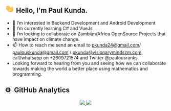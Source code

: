 ## <img src="https://raw.githubusercontent.com/ABSphreak/ABSphreak/master/gifs/Hi.gif" width="30px" height="25px"> Hello, I'm Paul Kunda.

- 👀 I’m interested in Backend Development and Android Development
- 🌱 I’m currently learning C# and VueJs
- 💞️ I’m looking to collaborate on Zambian/Africa OpenSource Projects that have impact on climate change.
- 📫 How to reach me send an email to pkunda24@gmail.com/ paulouskunda@gmail.com / pkunda@visionarymindszm.com, call/whatsapp on +2609721574 and Twitter @paulousranks
- Looking forward to hearing from you and seeing how we can collaborate towards making the world a better place using mathematics and programming.


## ⚙️ &nbsp;GitHub Analytics

<p align="center">
<a href="https://github.com/paulouskunda">
  <img height="180em" src="https://github-readme-stats-eight-theta.vercel.app/api?username=paulouskunda&show_icons=true&theme=algolia&include_all_commits=true&count_private=true"/>
  <img height="180em" src="https://github-readme-stats.vercel.app/api/top-langs?username=paulouskunda&layout=compact&theme=algolia&include_all_commits=true&count_private=true&langs_count=8"/>
</a>
</p> 

<!---
paulouskunda/paulouskunda is a ✨ special ✨ repository because its `README.md` (this file) appears on your GitHub profile.
You can click the Preview link to take a look at your changes.
--->
